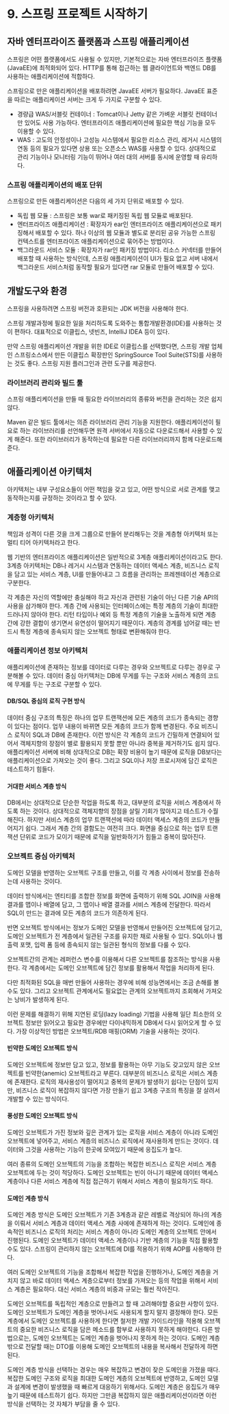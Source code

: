 # 9. 스프링 프로젝트 시작하기
## 자바 엔터프라이즈 플랫폼과 스프링 애플리케이션
스프링은 어떤 플랫폼에서도 사용될 수 있지만, 기본적으로는 자바 엔터프라이즈 플랫폼(JavaEE)에 최적화되어 있다. 
HTTP를 통해 접근하는 웹 클라이언트와 백엔드 DB를 사용하는 애플리케이션에 적합하다.

스프링으로 만은 애플리케이션을 배포하려면 JavaEE 서버가 필요하다. JavaEE 표준을 따르는 애플리케이션 서버는 크게 두 가지로 구분할 수 있다.
- 경량급 WAS/서블릿 컨테이너 : Tomcat이나 Jetty 같은 가벼운 서블릿 컨테이너만 있어도 사용 가능하다. 엔터프라이즈 애플리케이션에 필요한 핵심 기능을 모두 이용할 수 있다.
- WAS : 고도의 안정성이나 고성능 시스템에서 필요한 리소스 관리, 레거시 시스템의 연동 등의 필요가 있다면 상용 또는 오픈소스 WAS를 사용할 수 있다. 상대적으로 관리 기능이나 모니터링 기능이 뛰어나 여러 대의 서버를 동시에 운영할 때 유리하다.

### 스프링 애플리케이션의 배포 단위
스프링으로 만든 애플리케이션은 다음의 세 가지 단위로 배포할 수 있다.
- 독립 웹 모듈 : 스프링은 보통 war로 패키징된 독립 웹 모듈로 배포된다.
- 엔터프라이즈 애플리케이션 : 확장자가 ear인 엔터프라이즈 애플리케이션으로 패키징해서 배포할 수 있다. 하나 이상의 웹 모듈과 별도로 분리된 공유 가능한 스프링 컨텍스트를 엔터프라이즈 애플리케이션으로 묶어주는 방법이다.
- 백그라운드 서비스 모듈 : 확장자가 rar인 패키징 방법이다. 리소스 커넥터를 만들어 배포할 때 사용하는 방식인데, 스프링 애플리케이션이 UI가 필요 없고 서버 내에서 백그라운드 서비스처럼 동작할 필요가 있다면 rar 모듈로 만들어 배포할 수 있다.

## 개발도구와 환경
스프링을 사용하려면 스프링 버전과 호환되는 JDK 버전을 사용해야 한다.

스프링 개발과정에 필요한 일을 처리하도록 도와주는 통합개발환경(IDE)를 사용하는 것이 편하다.
대표적으로 이클립스, 넷빈즈, IntelliJ IDEA 등이 있다.

만약 스프링 애플리케이션 개발을 위한 IDE로 이클립스를 선택했다면, 스프링 개발 업체인 스프링소스에서 만든 이클립스 확장판인 SpringSource Tool Suite(STS)를 사용하는 것도 좋다. 스프링 지원 플러그인과 관련 도구를 제공한다.

### 라이브러리 관리와 빌드 툴
스프링 애플리케이션을 만들 때 필요한 라이브러리의 종류와 버전을 관리하는 것은 쉽지 않다.

Maven 같은 빌드 툴에서는 의존 라이브러리 관리 기능을 지원한다. 
애플리케이션이 필요로 하는 라이브러리를 선언해두면 원격 서버에서 자동으로 다운로드해서 사용할 수 있게 해준다.
또한 라이브러리가 동작하는데 필요한 다른 라이브러리까지 함께 다운로드해준다.


## 애플리케이션 아키텍처
아키텍처는 내부 구성요소들이 어떤 책임을 갖고 있고, 어떤 방식으로 서로 관계를 맺고 동작하는지를 규정하는 것이라고 할 수 있다.

### 계층형 아키텍처
책임과 성격이 다른 것을 크게 그룹으로 만들어 분리해두는 것을 계층형 아키텍처 또는 멀티 티어 아키텍처라고 한다.

웹 기반의 엔터프라이즈 애플리케이션은 일반적으로 3계층 애플리케이션이라고도 한다.
3계층 아키텍처는 DB나 레거시 시스템과 연동하는 데이터 액세스 계층, 비즈니스 로직을 담고 있는 서비스 계층, UI를 만들어내고 그 흐름을 관리하는 프레젠테이션 계층으로 구분한다.

각 계층은 자신의 역할에만 충실해야 하고 자신과 관련된 기술이 아닌 다른 기술 API의 사용을 삼가해야 한다.
계층 간에 사용되는 인터페이스에는 특정 계층의 기술이 최대한 드러나지 않아야 한다. 리턴 타입이나 예외 등 특정 계층의 기술을 노출하게 되면 계층 간에 강한 결합이 생기면서 유연성이 떨어지기 때문이다. 계층의 경계를 넘어갈 때는 반드시 특정 계층에 종속되지 않는 오브젝트 형태로 변환해줘야 한다.

### 애플리케이션 정보 아키텍처
애플리케이션에 존재하는 정보를 데이터로 다루는 경우와 오브젝트로 다루는 경우로 구분해볼 수 있다.
데이터 중심 아키텍처는 DB에 무게를 두는 구조와 서비스 계층의 코드에 무게를 두는 구조로 구분할 수 있다.

#### DB/SQL 중심의 로직 구현 방식
데이터 중심 구조의 특징은 하나의 업무 트랜잭션에 모든 계층의 코드가 종속되는 경향이 있다는 점이다.
업무 내용이 바뀌면 모든 계층의 코드가 함께 변경된다.
주요 비즈니스 로직이 SQL과 DB에 존재한다.
이런 방식은 각 계층의 코드가 긴밀하게 연결되어 있어서 객체지향의 장점이 별로 활용되지 못할 뿐만 아니라 중복을 제거하기도 쉽지 않다. 애플리케이션 서버에 비해 상대적으로 DB는 확장 비용이 높기 때문에 로직을 DB보다는 애플리케이션으로 가져오는 것이 좋다. 그리고 SQL이나 저장 프로시저에 담긴 로직은 테스트하기 힘들다.

#### 거대한 서비스 계층 방식
DB에서는 상대적으로 단순한 작업을 하도록 하고, 대부분의 로직을 서비스 계층에서 하도록 하는 것이다.
상대적으로 객체지향의 장점을 살릴 기회가 많아지고 테스트가 수월해진다.
하지만 서비스 계층의 업무 트랜잭션에 따라 데이터 액세스 계층의 코드가 만들어지기 쉽다. 그래서 계층 간의 결함도는 여전히 크다.
화면을 중심으로 하는 업무 트랜잭션 단위로 코드가 모이기 때문에 로직을 일반화하기가 힘들고 중복이 많아진다.

### 오브젝트 중심 아키텍처
도메인 모델을 반영하는 오브젝트 구조를 만들고, 이를 각 계층 사이에서 정보를 전송하는데 사용하는 것이다.

데이터 방식에서는 엔티티를 조합한 정보를 화면에 출력하기 위해 SQL JOIN을 사용해 결과를 맵이나 배열에 담고, 그 맵이나 배열 결과를 서비스 계층에 전달한다. 따라서 SQL이 만드는 결과에 모든 계층의 코드가 의존하게 된다.

반면 오브젝트 방식에서는 정보가 도메인 모델을 반영해서 만들어진 오브젝트에 담기고, 도메인 오브젝트가 전 계층에서 일관된 구조를 유지한 채로 사용될 수 있다. SQL이나 웹 출력 포맷, 입력 폼 등에 종속되지 않는 일관된 형식의 정보를 다룰 수 있다.

오브젝트간의 관계는 레퍼런스 변수를 이용해서 다른 오브젝트를 참조하는 방식을 사용한다. 각 계층에서는 도메인 오브젝트에 담긴 정보를 활용해서 작업을 처리하게 된다.

다만 최적화된 SQL을 매번 만들어 사용하는 경우에 비해 성능면에서는 조금 손해를 볼 수도 있다.
그리고 오브젝트 관계에서도 필요없는 관계의 오브젝트까지 조회해서 가져오는 낭비가 발생하게 된다.

이런 문제를 해결하기 위해 지연된 로딩(lazy loading) 기법을 사용해 일단 최소한의 오브젝트 정보만 읽어오고 필요한 경우에만 다이내믹하게 DB에서 다시 읽어오게 할 수 있다.
가장 이상적인 방법은 오브젝트/RDB 매핑(ORM) 기술을 사용하는 것이다.

#### 빈약한 도메인 오브젝트 방식
도메인 오브젝트에 정보만 담고 있고, 정보를 활용하는 아무 기능도 갖고있지 않은 오브젝트를 빈약한(anemic) 오브젝트라고 부른다.
대부분의 비즈니스 로직은 서비스 계층에 존재한다. 
로직의 재사용성이 떨어지고 중복의 문제가 발생하기 쉽다는 단점이 있지만, 비즈니스 로직이 복잡하지 않다면 가장 만들기 쉽고 3계층 구조의 특징을 잘 살려서 개발할 수 있는 방식이다.

#### 풍성한 도메인 오브젝트 방식
도메인 오브젝트가 가진 정보와 깊은 관계가 있는 로직을 서비스 계층이 아니라 도메인 오브젝트에 넣어주고, 서비스 계층의 비즈니스 로직에서 재사용하게 만드는 것이다.
데이터와 그것을 사용하는 기능이 한곳에 모여있기 때문에 응집도가 높다.

여러 종류의 도메인 오브젝트의 기능을 조합하는 복잡한 비즈니스 로직은 서비스 계층 오브젝트에 두는 것이 적당하다.
도메인 오브젝트는 빈이 아니기 때문에 데이터 액세스 계층이나 다른 서비스 계층에 직접 접근하기 위해서 서비스 계층이 필요하기도 하다.

#### 도메인 계층 방식
도메인 계층 방식은 도메인 오브젝트가 기존 3계층과 같은 레벨로 격상되어 하나의 계층을 이뤄서 서비스 계층과 데이터 액세스 계층 사에에 존재하게 하는 것이다.
도메인에 종속적인 비즈니스 로직의 처리는 서비스 계층이 아니라 도메인 계층의 오브젝트 안에서 진행된다.
도메인 오브젝트가 데이터 액세스 계층이나 기반 계층의 기능을 직접 활용할 수도 있다.
스프링이 관리하지 않는 오브젝트에 DI를 적용하기 위해 AOP를 사용해야 한다.

여러 도메인 오브젝트의 기능을 조합해서 복잡한 작업을 진행하거나, 도메인 계층을 거치지 않고 바로 데이터 액세스 계층으로부터 정보를 가져오는 등의 작업을 위해서 서비스 계층은 필요하다. 대신 서비스 계층의 비중과 규모는 훨씬 작아진다.

도메인 오브젝트를 독립적인 계층으로 만들려고 할 때 고려해야할 중요한 사항이 있다. 도메인 오브젝트가 도메인 계층을 벗어나서도 사용되게 할지 말지 결정해야 한다.
모든 계층에서 도메인 오브젝트를 사용하게 한다면 철저한 개발 가이드라인을 적용해 오브젝트의 중요한 비즈니스 로직을 담은 메소드를 함부로 사용하지 못하게 해야한다.
다른 방법으로는, 도메인 오브젝트는 도메인 계층을 벗어나지 못하게 하는 것이다. 도메인 계층 밖으로 전달할 때는 DTO를 이용해 도메인 오브젝트의 내용을 복사해서 전달하게 하면 된다.

도메인 계층 방식을 선택하는 경우는 매우 복잡하고 변경이 잦은 도메인을 가졌을 때다. 복잡한 도메인 구조와 로직을 최대한 도메인 계층의 오브젝트에 반영하고, 도메인 모델과 설계에 변경이 발생했을 때 빠르게 대응하기 위해서다.
도메인 계층은 응집도가 매우 높기 때문에 테스트하기 쉽다. 하지만 그만큼 복잡하지 않은 애플리케이션이라면 이런 방식을 선택하는 것 자체가 부담을 줄 수 있다.